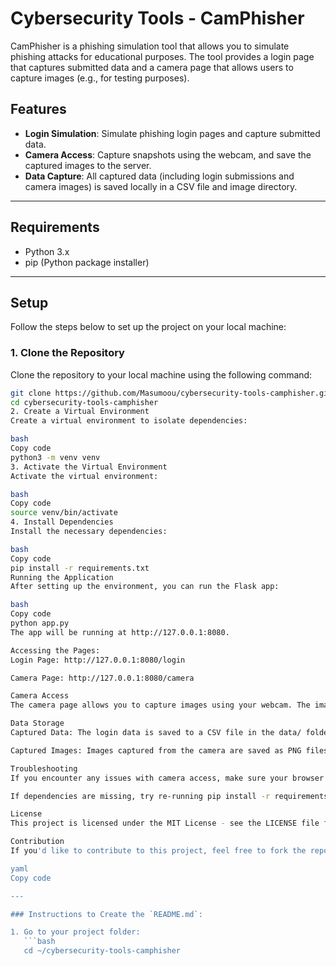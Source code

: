 # Cybersecurity Tools - CamPhisher

CamPhisher is a phishing simulation tool that allows you to simulate phishing attacks for educational purposes. The tool provides a login page that captures submitted data and a camera page that allows users to capture images (e.g., for testing purposes).

## Features

- **Login Simulation**: Simulate phishing login pages and capture submitted data.
- **Camera Access**: Capture snapshots using the webcam, and save the captured images to the server.
- **Data Capture**: All captured data (including login submissions and camera images) is saved locally in a CSV file and image directory.

---

## Requirements

- Python 3.x
- pip (Python package installer)

---

## Setup

Follow the steps below to set up the project on your local machine:

### 1. Clone the Repository

Clone the repository to your local machine using the following command:

```bash
git clone https://github.com/Masumoou/cybersecurity-tools-camphisher.git
cd cybersecurity-tools-camphisher
2. Create a Virtual Environment
Create a virtual environment to isolate dependencies:

bash
Copy code
python3 -m venv venv
3. Activate the Virtual Environment
Activate the virtual environment:

bash
Copy code
source venv/bin/activate
4. Install Dependencies
Install the necessary dependencies:

bash
Copy code
pip install -r requirements.txt
Running the Application
After setting up the environment, you can run the Flask app:

bash
Copy code
python app.py
The app will be running at http://127.0.0.1:8080.

Accessing the Pages:
Login Page: http://127.0.0.1:8080/login

Camera Page: http://127.0.0.1:8080/camera

Camera Access
The camera page allows you to capture images using your webcam. The images will be saved to the server under the data/ folder with unique filenames based on the timestamp.

Data Storage
Captured Data: The login data is saved to a CSV file in the data/ folder.

Captured Images: Images captured from the camera are saved as PNG files in the data/ folder.

Troubleshooting
If you encounter any issues with camera access, make sure your browser has camera permissions enabled.

If dependencies are missing, try re-running pip install -r requirements.txt to install them again.

License
This project is licensed under the MIT License - see the LICENSE file for details.

Contribution
If you'd like to contribute to this project, feel free to fork the repository, submit issues, or create pull requests. Please ensure that you follow best practices for secure coding and documentation.

yaml
Copy code

---

### Instructions to Create the `README.md`:

1. Go to your project folder:
   ```bash
   cd ~/cybersecurity-tools-camphisher
